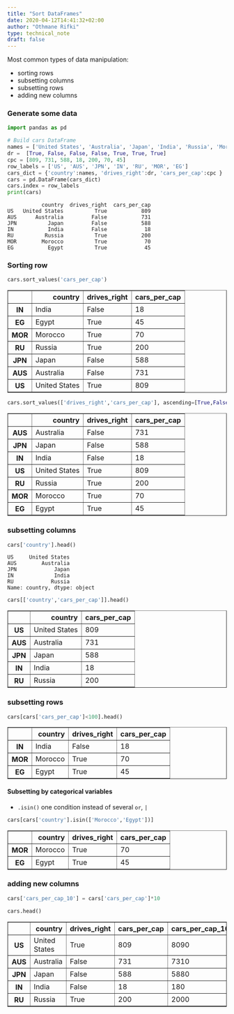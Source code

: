 ```yaml
---
title: "Sort DataFrames"
date: 2020-04-12T14:41:32+02:00
author: "Othmane Rifki"
type: technical_note
draft: false
---
```

Most common types of data manipulation: 
- sorting rows
- subsetting columns
- subsetting rows
- adding new columns

### Generate some data


```python
import pandas as pd

# Build cars DataFrame
names = ['United States', 'Australia', 'Japan', 'India', 'Russia', 'Morocco', 'Egypt']
dr =  [True, False, False, False, True, True, True]
cpc = [809, 731, 588, 18, 200, 70, 45]
row_labels = ['US', 'AUS', 'JPN', 'IN', 'RU', 'MOR', 'EG']
cars_dict = {'country':names, 'drives_right':dr, 'cars_per_cap':cpc }
cars = pd.DataFrame(cars_dict)
cars.index = row_labels
print(cars)
```

               country  drives_right  cars_per_cap
    US   United States          True           809
    AUS      Australia         False           731
    JPN          Japan         False           588
    IN           India         False            18
    RU          Russia          True           200
    MOR        Morocco          True            70
    EG           Egypt          True            45


### Sorting row


```python
cars.sort_values('cars_per_cap')
```




<div>
<style scoped>
    .dataframe tbody tr th:only-of-type {
        vertical-align: middle;
    }

    .dataframe tbody tr th {
        vertical-align: top;
    }

    .dataframe thead th {
        text-align: right;
    }
</style>
<table border="1" class="dataframe">
  <thead>
    <tr style="text-align: right;">
      <th></th>
      <th>country</th>
      <th>drives_right</th>
      <th>cars_per_cap</th>
    </tr>
  </thead>
  <tbody>
    <tr>
      <th>IN</th>
      <td>India</td>
      <td>False</td>
      <td>18</td>
    </tr>
    <tr>
      <th>EG</th>
      <td>Egypt</td>
      <td>True</td>
      <td>45</td>
    </tr>
    <tr>
      <th>MOR</th>
      <td>Morocco</td>
      <td>True</td>
      <td>70</td>
    </tr>
    <tr>
      <th>RU</th>
      <td>Russia</td>
      <td>True</td>
      <td>200</td>
    </tr>
    <tr>
      <th>JPN</th>
      <td>Japan</td>
      <td>False</td>
      <td>588</td>
    </tr>
    <tr>
      <th>AUS</th>
      <td>Australia</td>
      <td>False</td>
      <td>731</td>
    </tr>
    <tr>
      <th>US</th>
      <td>United States</td>
      <td>True</td>
      <td>809</td>
    </tr>
  </tbody>
</table>
</div>




```python
cars.sort_values(['drives_right','cars_per_cap'], ascending=[True,False])
```




<div>
<style scoped>
    .dataframe tbody tr th:only-of-type {
        vertical-align: middle;
    }

    .dataframe tbody tr th {
        vertical-align: top;
    }

    .dataframe thead th {
        text-align: right;
    }
</style>
<table border="1" class="dataframe">
  <thead>
    <tr style="text-align: right;">
      <th></th>
      <th>country</th>
      <th>drives_right</th>
      <th>cars_per_cap</th>
    </tr>
  </thead>
  <tbody>
    <tr>
      <th>AUS</th>
      <td>Australia</td>
      <td>False</td>
      <td>731</td>
    </tr>
    <tr>
      <th>JPN</th>
      <td>Japan</td>
      <td>False</td>
      <td>588</td>
    </tr>
    <tr>
      <th>IN</th>
      <td>India</td>
      <td>False</td>
      <td>18</td>
    </tr>
    <tr>
      <th>US</th>
      <td>United States</td>
      <td>True</td>
      <td>809</td>
    </tr>
    <tr>
      <th>RU</th>
      <td>Russia</td>
      <td>True</td>
      <td>200</td>
    </tr>
    <tr>
      <th>MOR</th>
      <td>Morocco</td>
      <td>True</td>
      <td>70</td>
    </tr>
    <tr>
      <th>EG</th>
      <td>Egypt</td>
      <td>True</td>
      <td>45</td>
    </tr>
  </tbody>
</table>
</div>



### subsetting columns


```python
cars['country'].head()
```




    US     United States
    AUS        Australia
    JPN            Japan
    IN             India
    RU            Russia
    Name: country, dtype: object




```python
cars[['country','cars_per_cap']].head()
```




<div>
<style scoped>
    .dataframe tbody tr th:only-of-type {
        vertical-align: middle;
    }

    .dataframe tbody tr th {
        vertical-align: top;
    }

    .dataframe thead th {
        text-align: right;
    }
</style>
<table border="1" class="dataframe">
  <thead>
    <tr style="text-align: right;">
      <th></th>
      <th>country</th>
      <th>cars_per_cap</th>
    </tr>
  </thead>
  <tbody>
    <tr>
      <th>US</th>
      <td>United States</td>
      <td>809</td>
    </tr>
    <tr>
      <th>AUS</th>
      <td>Australia</td>
      <td>731</td>
    </tr>
    <tr>
      <th>JPN</th>
      <td>Japan</td>
      <td>588</td>
    </tr>
    <tr>
      <th>IN</th>
      <td>India</td>
      <td>18</td>
    </tr>
    <tr>
      <th>RU</th>
      <td>Russia</td>
      <td>200</td>
    </tr>
  </tbody>
</table>
</div>



### subsetting rows


```python
cars[cars['cars_per_cap']<100].head()
```




<div>
<style scoped>
    .dataframe tbody tr th:only-of-type {
        vertical-align: middle;
    }

    .dataframe tbody tr th {
        vertical-align: top;
    }

    .dataframe thead th {
        text-align: right;
    }
</style>
<table border="1" class="dataframe">
  <thead>
    <tr style="text-align: right;">
      <th></th>
      <th>country</th>
      <th>drives_right</th>
      <th>cars_per_cap</th>
    </tr>
  </thead>
  <tbody>
    <tr>
      <th>IN</th>
      <td>India</td>
      <td>False</td>
      <td>18</td>
    </tr>
    <tr>
      <th>MOR</th>
      <td>Morocco</td>
      <td>True</td>
      <td>70</td>
    </tr>
    <tr>
      <th>EG</th>
      <td>Egypt</td>
      <td>True</td>
      <td>45</td>
    </tr>
  </tbody>
</table>
</div>



#### Subsetting by categorical variables
- `.isin()` one condition instead of several `or`, `|`


```python
cars[cars['country'].isin(['Morocco','Egypt'])]
```




<div>
<style scoped>
    .dataframe tbody tr th:only-of-type {
        vertical-align: middle;
    }

    .dataframe tbody tr th {
        vertical-align: top;
    }

    .dataframe thead th {
        text-align: right;
    }
</style>
<table border="1" class="dataframe">
  <thead>
    <tr style="text-align: right;">
      <th></th>
      <th>country</th>
      <th>drives_right</th>
      <th>cars_per_cap</th>
    </tr>
  </thead>
  <tbody>
    <tr>
      <th>MOR</th>
      <td>Morocco</td>
      <td>True</td>
      <td>70</td>
    </tr>
    <tr>
      <th>EG</th>
      <td>Egypt</td>
      <td>True</td>
      <td>45</td>
    </tr>
  </tbody>
</table>
</div>



### adding new columns


```python
cars['cars_per_cap_10'] = cars['cars_per_cap']*10
```


```python
cars.head()
```




<div>
<style scoped>
    .dataframe tbody tr th:only-of-type {
        vertical-align: middle;
    }

    .dataframe tbody tr th {
        vertical-align: top;
    }

    .dataframe thead th {
        text-align: right;
    }
</style>
<table border="1" class="dataframe">
  <thead>
    <tr style="text-align: right;">
      <th></th>
      <th>country</th>
      <th>drives_right</th>
      <th>cars_per_cap</th>
      <th>cars_per_cap_10</th>
    </tr>
  </thead>
  <tbody>
    <tr>
      <th>US</th>
      <td>United States</td>
      <td>True</td>
      <td>809</td>
      <td>8090</td>
    </tr>
    <tr>
      <th>AUS</th>
      <td>Australia</td>
      <td>False</td>
      <td>731</td>
      <td>7310</td>
    </tr>
    <tr>
      <th>JPN</th>
      <td>Japan</td>
      <td>False</td>
      <td>588</td>
      <td>5880</td>
    </tr>
    <tr>
      <th>IN</th>
      <td>India</td>
      <td>False</td>
      <td>18</td>
      <td>180</td>
    </tr>
    <tr>
      <th>RU</th>
      <td>Russia</td>
      <td>True</td>
      <td>200</td>
      <td>2000</td>
    </tr>
  </tbody>
</table>
</div>


